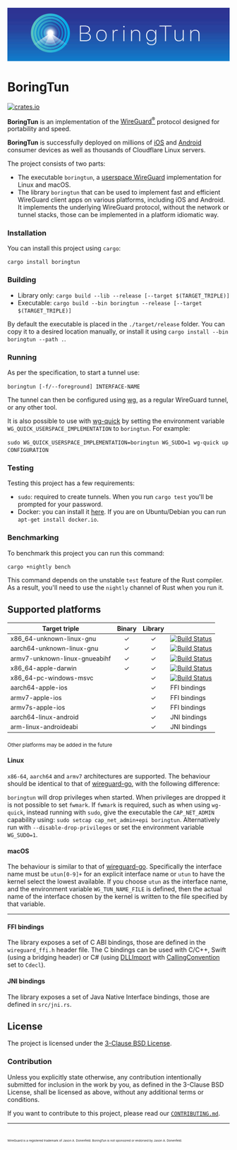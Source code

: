 ![boringtun logo banner](./banner.png)

# BoringTun

[![crates.io](https://meritbadge.herokuapp.com/boringtun)](https://crates.io/crates/boringtun)

**BoringTun** is an implementation of the [WireGuard<sup>®</sup>](https://www.wireguard.com/) protocol designed for portability and speed.

**BoringTun** is successfully deployed on millions of [iOS](https://apps.apple.com/us/app/1-1-1-1-faster-internet/id1423538627) and [Android](https://play.google.com/store/apps/details?id=com.cloudflare.onedotonedotonedotone&hl=en_US) consumer devices as well as thousands of Cloudflare Linux servers. 

The project consists of two parts:

* The executable `boringtun`, a [userspace WireGuard](https://www.wireguard.com/xplatform/) implementation for Linux and macOS.
* The library `boringtun` that can be used to implement fast and efficient WireGuard client apps on various platforms, including iOS and Android. It implements the underlying WireGuard protocol, without the network or tunnel stacks, those can be implemented in a platform idiomatic way.

### Installation

You can install this project using `cargo`:

```
cargo install boringtun
```

### Building

- Library only: `cargo build --lib --release [--target $(TARGET_TRIPLE)]`
- Executable: `cargo build --bin boringtun --release [--target $(TARGET_TRIPLE)]`

By default the executable is placed in the `./target/release` folder. You can copy it to a desired location manually, or install it using `cargo install --bin boringtun --path .`.

### Running

As per the specification, to start a tunnel use:

`boringtun [-f/--foreground] INTERFACE-NAME`

The tunnel can then be configured using [wg](https://git.zx2c4.com/WireGuard/about/src/tools/man/wg.8), as a regular WireGuard tunnel, or any other tool.

It is also possible to use with [wg-quick](https://git.zx2c4.com/WireGuard/about/src/tools/man/wg-quick.8) by setting the environment variable `WG_QUICK_USERSPACE_IMPLEMENTATION` to `boringtun`. For example:

`sudo WG_QUICK_USERSPACE_IMPLEMENTATION=boringtun WG_SUDO=1 wg-quick up CONFIGURATION`

### Testing

Testing this project has a few requirements:

- `sudo`: required to create tunnels. When you run `cargo test` you'll be prompted for your password.
- Docker: you can install it [here](https://www.docker.com/get-started). If you are on Ubuntu/Debian you can run `apt-get install docker.io`.

### Benchmarking

To benchmark this project you can run this command:

```
cargo +nightly bench
```

This command depends on the unstable `test` feature of the Rust compiler. As a result, you'll need to use the `nightly` channel of Rust when you run it.

## Supported platforms

Target triple                 |Binary|Library|                 |
------------------------------|:----:|:-----:|-----------------|
x86_64-unknown-linux-gnu      |  ✓   |   ✓   |[![Build Status](https://dev.azure.com/cloudflare-ps/wireguard-cf/_apis/build/status/cloudflare.boringtun?branchName=master&jobName=Linux%20armv7)](https://dev.azure.com/cloudflare-ps/wireguard-cf/_build/latest?definitionId=4&branchName=master)
aarch64-unknown-linux-gnu     |  ✓   |   ✓   |[![Build Status](https://dev.azure.com/cloudflare-ps/wireguard-cf/_apis/build/status/cloudflare.boringtun?branchName=master&jobName=Linux%20aarch64)](https://dev.azure.com/cloudflare-ps/wireguard-cf/_build/latest?definitionId=4&branchName=master)
armv7-unknown-linux-gnueabihf |  ✓   |   ✓   |[![Build Status](https://dev.azure.com/cloudflare-ps/wireguard-cf/_apis/build/status/cloudflare.boringtun?branchName=master&jobName=Linux%20armv7)](https://dev.azure.com/cloudflare-ps/wireguard-cf/_build/latest?definitionId=4&branchName=master)
x86_64-apple-darwin           |  ✓   |   ✓   |[![Build Status](https://dev.azure.com/cloudflare-ps/wireguard-cf/_apis/build/status/cloudflare.boringtun?branchName=master&jobName=macOS)](https://dev.azure.com/cloudflare-ps/wireguard-cf/_build/latest?definitionId=4&branchName=master)
x86_64-pc-windows-msvc        |      |   ✓   |[![Build Status](https://dev.azure.com/cloudflare-ps/wireguard-cf/_apis/build/status/cloudflare.boringtun?branchName=master&jobName=Windows)](https://dev.azure.com/cloudflare-ps/wireguard-cf/_build/latest?definitionId=4&branchName=master)
aarch64-apple-ios             |      |   ✓   |FFI bindings
armv7-apple-ios               |      |   ✓   |FFI bindings
armv7s-apple-ios              |      |   ✓   |FFI bindings
aarch64-linux-android         |      |   ✓   |JNI bindings
arm-linux-androideabi         |      |   ✓   |JNI bindings

<sub>Other platforms may be added in the future</sub>

#### Linux

`x86-64`, `aarch64` and `armv7` architectures are supported. The behaviour should be identical to that of [wireguard-go](https://git.zx2c4.com/wireguard-go/about/), with the following difference:

`boringtun` will drop privileges when started. When privileges are dropped it is not possible to set `fwmark`. If `fwmark` is required, such as when using `wg-quick`, instead running with `sudo`, give the executable the `CAP_NET_ADMIN` capability using: `sudo setcap cap_net_admin+epi boringtun`. Alternatively run with `--disable-drop-privileges` or set the environment variable `WG_SUDO=1`.

#### macOS

The behaviour is similar to that of [wireguard-go](https://git.zx2c4.com/wireguard-go/about/). Specifically the interface name must be `utun[0-9]+` for an explicit interface name or `utun` to have the kernel select the lowest available. If you choose `utun` as the interface name, and the environment variable `WG_TUN_NAME_FILE` is defined, then the actual name of the interface chosen by the kernel is written to the file specified by that variable.

---

#### FFI bindings

The library exposes a set of C ABI bindings, those are defined in the `wireguard_ffi.h` header file. The C bindings can be used with C/C++, Swift (using a bridging header) or C# (using [DLLImport](https://docs.microsoft.com/en-us/dotnet/api/system.runtime.interopservices.dllimportattribute?view=netcore-2.2) with [CallingConvention](https://docs.microsoft.com/en-us/dotnet/api/system.runtime.interopservices.dllimportattribute.callingconvention?view=netcore-2.2) set to `Cdecl`).

#### JNI bindings

The library exposes a set of Java Native Interface bindings, those are defined in `src/jni.rs`.

## License

The project is licensed under the [3-Clause BSD License](https://opensource.org/licenses/BSD-3-Clause).

### Contribution

Unless you explicitly state otherwise, any contribution intentionally submitted for inclusion in the work by you, as defined in the 3-Clause BSD License, shall be licensed as above, without any additional terms or conditions.

If you want to contribute to this project, please read our [`CONTRIBUTING.md`].

[`CONTRIBUTING.md`]: https://github.com/cloudflare/.github/blob/master/CONTRIBUTING.md

---
<sub><sub><sub><sub>WireGuard is a registered trademark of Jason A. Donenfeld. BoringTun is not sponsored or endorsed by Jason A. Donenfeld.</sub></sub></sub></sub>
